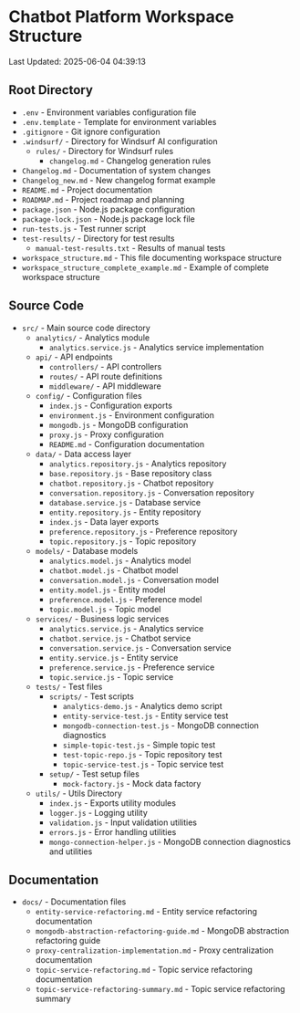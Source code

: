 # Chatbot Platform Workspace Structure

Last Updated: 2025-06-04 04:39:13

## Root Directory
- `.env` - Environment variables configuration file
- `.env.template` - Template for environment variables
- `.gitignore` - Git ignore configuration
- `.windsurf/` - Directory for Windsurf AI configuration
  - `rules/` - Directory for Windsurf rules
    - `changelog.md` - Changelog generation rules
- `Changelog.md` - Documentation of system changes
- `Changelog_new.md` - New changelog format example
- `README.md` - Project documentation
- `ROADMAP.md` - Project roadmap and planning
- `package.json` - Node.js package configuration
- `package-lock.json` - Node.js package lock file
- `run-tests.js` - Test runner script
- `test-results/` - Directory for test results
  - `manual-test-results.txt` - Results of manual tests
- `workspace_structure.md` - This file documenting workspace structure
- `workspace_structure_complete_example.md` - Example of complete workspace structure

## Source Code
- `src/` - Main source code directory
  - `analytics/` - Analytics module
    - `analytics.service.js` - Analytics service implementation
  - `api/` - API endpoints
    - `controllers/` - API controllers
    - `routes/` - API route definitions
    - `middleware/` - API middleware
  - `config/` - Configuration files
    - `index.js` - Configuration exports
    - `environment.js` - Environment configuration
    - `mongodb.js` - MongoDB configuration
    - `proxy.js` - Proxy configuration
    - `README.md` - Configuration documentation
  - `data/` - Data access layer
    - `analytics.repository.js` - Analytics repository
    - `base.repository.js` - Base repository class
    - `chatbot.repository.js` - Chatbot repository
    - `conversation.repository.js` - Conversation repository
    - `database.service.js` - Database service
    - `entity.repository.js` - Entity repository
    - `index.js` - Data layer exports
    - `preference.repository.js` - Preference repository
    - `topic.repository.js` - Topic repository
  - `models/` - Database models
    - `analytics.model.js` - Analytics model
    - `chatbot.model.js` - Chatbot model
    - `conversation.model.js` - Conversation model
    - `entity.model.js` - Entity model
    - `preference.model.js` - Preference model
    - `topic.model.js` - Topic model
  - `services/` - Business logic services
    - `analytics.service.js` - Analytics service
    - `chatbot.service.js` - Chatbot service
    - `conversation.service.js` - Conversation service
    - `entity.service.js` - Entity service
    - `preference.service.js` - Preference service
    - `topic.service.js` - Topic service
  - `tests/` - Test files
    - `scripts/` - Test scripts
      - `analytics-demo.js` - Analytics demo script
      - `entity-service-test.js` - Entity service test
      - `mongodb-connection-test.js` - MongoDB connection diagnostics
      - `simple-topic-test.js` - Simple topic test
      - `test-topic-repo.js` - Topic repository test
      - `topic-service-test.js` - Topic service test
    - `setup/` - Test setup files
      - `mock-factory.js` - Mock data factory
  - `utils/` - Utils Directory
    - `index.js` - Exports utility modules
    - `logger.js` - Logging utility
    - `validation.js` - Input validation utilities
    - `errors.js` - Error handling utilities
    - `mongo-connection-helper.js` - MongoDB connection diagnostics and utilities

## Documentation
- `docs/` - Documentation files
  - `entity-service-refactoring.md` - Entity service refactoring documentation
  - `mongodb-abstraction-refactoring-guide.md` - MongoDB abstraction refactoring guide
  - `proxy-centralization-implementation.md` - Proxy centralization documentation
  - `topic-service-refactoring.md` - Topic service refactoring documentation
  - `topic-service-refactoring-summary.md` - Topic service refactoring summary
